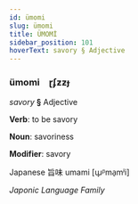 ```yaml
---
id: ümomi
slug: ümomi
title: ÜMOMİ
sidebar_position: 101
hoverText: savory § Adjective
---
```


### ümomi&emsp;<span kind="abugida">ɽʄƶƶɟ</span>

*savory* **§** Adjective

**Verb**: to be savory

**Noun**: savoriness

**Modifier**: savory

Japanese 旨味 umami [ɯ̟ᵝma̠mʲi]

*Japonic Language Family*
